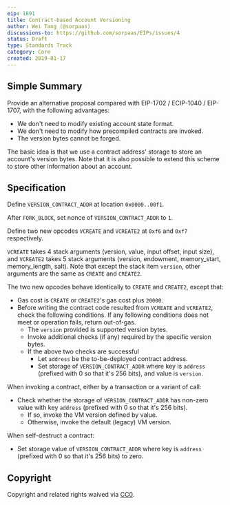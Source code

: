 ```yaml
---
eip: 1891
title: Contract-based Account Versioning
author: Wei Tang (@sorpaas)
discussions-to: https://github.com/sorpaas/EIPs/issues/4
status: Draft
type: Standards Track
category: Core
created: 2019-01-17
---
```


## Simple Summary

Provide an alternative proposal compared with EIP-1702 / ECIP-1040 /
EIP-1707, with the following advantages:

* We don't need to modify existing account state format.
* We don't need to modify how precompiled contracts are invoked.
* The version bytes cannot be forged.

The basic idea is that we use a contract address' storage to store an
account's version bytes. Note that it is also possible to extend this
scheme to store other information about an account.

## Specification

Define `VERSION_CONTRACT_ADDR` at location `0x0000..00f1`.

After `FORK_BLOCK`, set nonce of `VERSION_CONTRACT_ADDR` to `1`.

Define two new opcodes `VCREATE` and `VCREATE2` at `0xf6` and `0xf7`
respectively.

`VCREATE` takes 4 stack arguments (version, value, input offset, input
size), and `VCREATE2` takes 5 stack arguments (version, endowment,
memory_start, memory_length, salt). Note that except the stack item
`version`, other arguments are the same as `CREATE` and `CREATE2`.

The two new opcodes behave identically to `CREATE` and `CREATE2`,
except that:

* Gas cost is `CREATE` or `CREATE2`'s gas cost plus `20000`.
* Before writing the contract code resulted from `VCREATE` and
  `VCREATE2`, check the following conditions. If any following
  conditions does not meet or operation fails, return out-of-gas.
  * The `version` provided is supported version bytes. 
  * Invoke additional checks (if any) required by the specific version
    bytes.
  * If the above two checks are successful
    * Let `address` be the to-be-deployed contract address.
    * Set storage of `VERSION_CONTRACT_ADDR` where key is `address`
      (prefixed with 0 so that it's 256 bits), and value is `version`.
      
When invoking a contract, either by a transaction or a variant of
call:

* Check whether the storage of `VERSION_CONTRACT_ADDR` has non-zero
  value with key `address` (prefixed with 0 so that it's 256 bits).
  * If so, invoke the VM version defined by value.
  * Otherwise, invoke the default (legacy) VM version.
  
When self-destruct a contract:

* Set storage value of `VERSION_CONTRACT_ADDR` where key is `address`
  (prefixed with 0 so that it's 256 bits) to zero.

## Copyright

Copyright and related rights waived via
[CC0](https://creativecommons.org/publicdomain/zero/1.0/).
